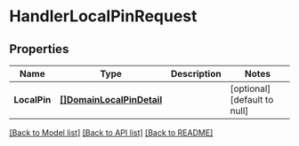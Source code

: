 # HandlerLocalPinRequest

## Properties
Name | Type | Description | Notes
------------ | ------------- | ------------- | -------------
**LocalPin** | [**[]DomainLocalPinDetail**](domain.LocalPin_Detail.md) |  | [optional] [default to null]

[[Back to Model list]](../README.md#documentation-for-models) [[Back to API list]](../README.md#documentation-for-api-endpoints) [[Back to README]](../README.md)


